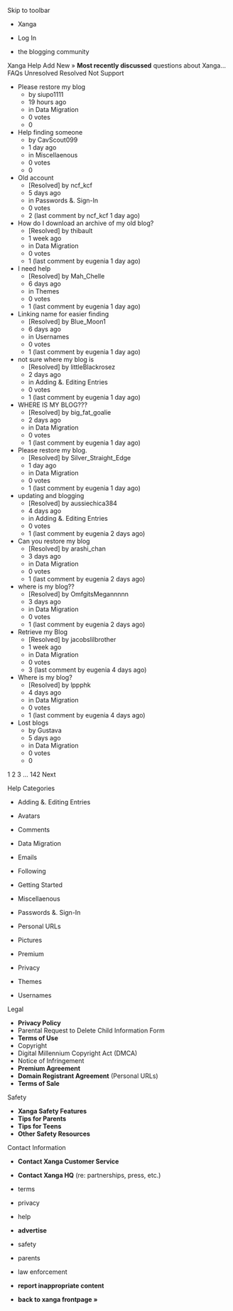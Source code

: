 Skip to toolbar

*   Xanga

*   Log In

*   the blogging community

Xanga Help Add New » **Most recently discussed** questions about Xanga… FAQs Unresolved Resolved Not Support

*   Please restore my blog
    *   by siupo1111
    *   19 hours ago
    *   in Data Migration
    *   0 votes
    *   0
*   Help finding someone
    *   by CavScout099
    *   1 day ago
    *   in Miscellaenous
    *   0 votes
    *   0
*   Old account
    *   \[Resolved\] by ncf\_kcf
    *   5 days ago
    *   in Passwords &. Sign-In
    *   0 votes
    *   2 (last comment by ncf\_kcf 1 day ago)
*   How do I download an archive of my old blog?
    *   \[Resolved\] by thibault
    *   1 week ago
    *   in Data Migration
    *   0 votes
    *   1 (last comment by eugenia 1 day ago)
*   I need help
    *   \[Resolved\] by Mah\_Chelle
    *   6 days ago
    *   in Themes
    *   0 votes
    *   1 (last comment by eugenia 1 day ago)
*   Linking name for easier finding
    *   \[Resolved\] by Blue\_Moon1
    *   6 days ago
    *   in Usernames
    *   0 votes
    *   1 (last comment by eugenia 1 day ago)
*   not sure where my blog is
    *   \[Resolved\] by littleBlackrosez
    *   2 days ago
    *   in Adding &. Editing Entries
    *   0 votes
    *   1 (last comment by eugenia 1 day ago)
*   WHERE IS MY BLOG???
    *   \[Resolved\] by big\_fat\_goalie
    *   2 days ago
    *   in Data Migration
    *   0 votes
    *   1 (last comment by eugenia 1 day ago)
*   Please restore my blog.
    *   \[Resolved\] by Silver\_Straight\_Edge
    *   1 day ago
    *   in Data Migration
    *   0 votes
    *   1 (last comment by eugenia 1 day ago)
*   updating and blogging
    *   \[Resolved\] by aussiechica384
    *   4 days ago
    *   in Adding &. Editing Entries
    *   0 votes
    *   1 (last comment by eugenia 2 days ago)
*   Can you restore my blog
    *   \[Resolved\] by arashi\_chan
    *   3 days ago
    *   in Data Migration
    *   0 votes
    *   1 (last comment by eugenia 2 days ago)
*   where is my blog??
    *   \[Resolved\] by OmfgitsMegannnnn
    *   3 days ago
    *   in Data Migration
    *   0 votes
    *   1 (last comment by eugenia 2 days ago)
*   Retrieve my Blog
    *   \[Resolved\] by jacobslilbrother
    *   1 week ago
    *   in Data Migration
    *   0 votes
    *   3 (last comment by eugenia 4 days ago)
*   Where is my blog?
    *   \[Resolved\] by lppphk
    *   4 days ago
    *   in Data Migration
    *   0 votes
    *   1 (last comment by eugenia 4 days ago)
*   Lost blogs
    *   by Gustava
    *   5 days ago
    *   in Data Migration
    *   0 votes
    *   0

1 2 3 ... 142 Next

Help Categories

*   Adding &. Editing Entries
*   Avatars
*   Comments
*   Data Migration
*   Emails
*   Following
*   Getting Started
*   Miscellaenous

*   Passwords &. Sign-In
*   Personal URLs
*   Pictures
*   Premium
*   Privacy
*   Themes
*   Usernames

Legal

*   **Privacy Policy**
*   Parental Request to Delete Child Information Form
*   **Terms of Use**
*   Copyright
*   Digital Millennium Copyright Act (DMCA)
*   Notice of Infringement
*   **Premium Agreement**
*   **Domain Registrant Agreement** (Personal URLs)
*   **Terms of Sale**

Safety

*   **Xanga Safety Features**
*   **Tips for Parents**
*   **Tips for Teens**
*   **Other Safety Resources**

Contact Information

*   **Contact Xanga Customer Service**
*   **Contact Xanga HQ** (re: partnerships, press, etc.)

*   terms
*   privacy
*   help
*   **advertise**

*   safety
*   parents
*   law enforcement
*   **report inappropriate content**

*   **back to xanga frontpage »**
